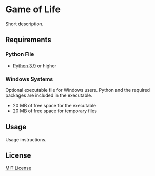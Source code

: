 # Game of Life

Short description.

## Requirements

### Python File

- [Python 3.9](https://www.python.org/downloads/) or higher

### Windows Systems

Optional executable file for Windows users. Python and the required packages are included in the executable.

- 20 MB of free space for the executable
- 20 MB of free space for temporary files

## Usage

Usage instructions.

## License

[MIT License](license.txt)
